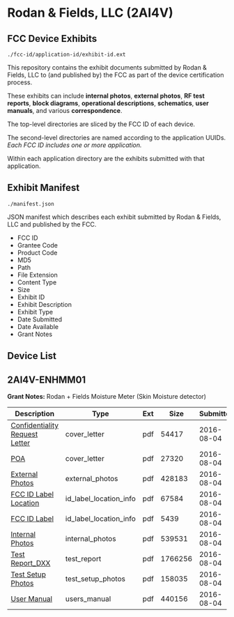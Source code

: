 # Rodan & Fields, LLC (2AI4V)
## FCC Device Exhibits

```
./fcc-id/application-id/exhibit-id.ext
```

This repository contains the exhibit documents submitted by Rodan & Fields, LLC to (and published by) the FCC as part of the device certification process.

These exhibits can include **internal photos**, **external photos**, **RF test reports**, **block diagrams**, **operational descriptions**, **schematics**, **user manuals**, and various **correspondence**.

The top-level directories are sliced by the FCC ID of each device.

The second-level directories are named according to the application UUIDs. *Each FCC ID includes one or more application.*

Within each application directory are the exhibits submitted with that application. 

## Exhibit Manifest

```
./manifest.json
```

JSON manifest which describes each exhibit submitted by Rodan & Fields, LLC and published by the FCC.

- FCC ID
- Grantee Code
- Product Code
- MD5
- Path
- File Extension
- Content Type
- Size
- Exhibit ID
- Exhibit Description
- Exhibit Type
- Date Submitted
- Date Available
- Grant Notes

## Device List
## 2AI4V-ENHMM01
**Grant Notes:** Rodan + Fields Moisture Meter (Skin Moisture detector)

| Description | Type | Ext | Size | Submitted | Available |
| ----------- | ---- | --- | ---- | --------- | --------- |
| [Confidentiality Request Letter](2AI4V-ENHMM01/330ec65a5a2e13db05230390d0e28303/3087677.pdf) | cover_letter | pdf | 54417 | 2016-08-04 | 2016-08-04 |
| [POA](2AI4V-ENHMM01/330ec65a5a2e13db05230390d0e28303/3087678.pdf) | cover_letter | pdf | 27320 | 2016-08-04 | 2016-08-04 |
| [External Photos](2AI4V-ENHMM01/330ec65a5a2e13db05230390d0e28303/3087679.pdf) | external_photos | pdf | 428183 | 2016-08-04 | 2016-08-04 |
| [FCC ID Label Location](2AI4V-ENHMM01/330ec65a5a2e13db05230390d0e28303/3087681.pdf) | id_label_location_info | pdf | 67584 | 2016-08-04 | 2016-08-04 |
| [FCC ID Label](2AI4V-ENHMM01/330ec65a5a2e13db05230390d0e28303/3087682.pdf) | id_label_location_info | pdf | 5439 | 2016-08-04 | 2016-08-04 |
| [Internal Photos](2AI4V-ENHMM01/330ec65a5a2e13db05230390d0e28303/3087680.pdf) | internal_photos | pdf | 539531 | 2016-08-04 | 2016-08-04 |
| [Test Report_DXX](2AI4V-ENHMM01/330ec65a5a2e13db05230390d0e28303/3087683.pdf) | test_report | pdf | 1766256 | 2016-08-04 | 2016-08-04 |
| [Test Setup Photos](2AI4V-ENHMM01/330ec65a5a2e13db05230390d0e28303/3087684.pdf) | test_setup_photos | pdf | 158035 | 2016-08-04 | 2016-08-04 |
| [User Manual](2AI4V-ENHMM01/330ec65a5a2e13db05230390d0e28303/3087685.pdf) | users_manual | pdf | 440156 | 2016-08-04 | 2016-08-04 |
